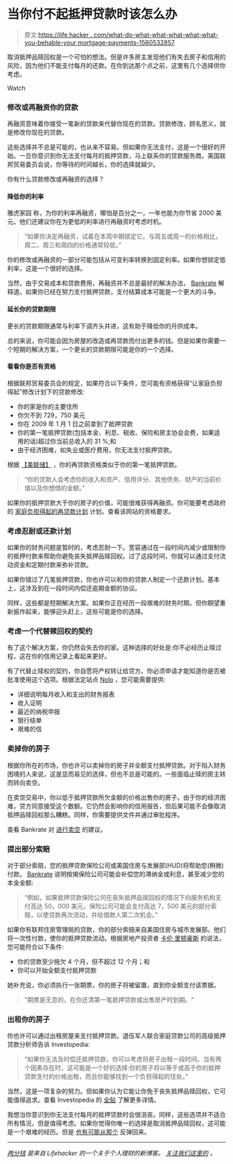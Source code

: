 # 当你付不起抵押贷款时该怎么办

> 原文:[https://life hacker . com/what-do-what-what-what-what-what-you-behable-your mortgage-payments-1560532857](https://lifehacker.com/what-to-do-when-you-can-t-afford-your-mortgage-payments-1560532857)

取消抵押品赎回权是一个可怕的想法。但是许多房主发现他们有失去房子和信用的风险，因为他们不能支付每月的还款。在你到达那个点之前，这里有几个选择供你考虑。

Watch

### 修改或再融资你的贷款

再融资意味着你接受一笔新的贷款来代替你现在的贷款。贷款修改，顾名思义，就是修改你现在的贷款。

这些选择并不总是可能的，也从来不容易。但如果你无法支付，这是一个很好的开始。一旦你意识到你无法支付每月的抵押贷款，马上联系你的贷款服务商。美国联邦贸易委员会说，你等待的时间越长，你的选择就越少。

你有什么贷款修改或再融资的选择？

#### 降低你的利率

雅虎家园 称，为你的利率再融资，哪怕是百分之一，一年也能为你节省 2000 美元。他们还建议你在为更低的利率进行再融资时考虑时机。

> “如果你决定再融资，试着在本周中期锁定它。与周五或周一的价格相比，周二、周三和周四的价格通常较低。”

你的修改或再融资的一部分可能包括从可变利率转换到固定利率。如果你想锁定低利率，这是一个很好的选择。

当然，由于交易成本和贷款费用，再融资并不总是最好的解决办法， [Bankrate](http://www.bankrate.com/finance/mortgages/when-to-refinance-your-mortgage-1.aspx) 解释道。如果你已经在努力支付抵押贷款，支付结算成本可能是一个更大的斗争。

#### 延长你的贷款期限

更长的贷款期限通常与利率下调齐头并进，这有助于降低你的月供成本。

总的来说，你可能会因为房屋的改造或再贷款而付出更多的钱。但是如果你需要一个短期的解决方案，一个更长的贷款期限可能是你的一个选择。

#### 看看你是否有资格

根据联邦贸易委员会的规定，如果符合以下条件，您可能有资格获得“让家庭负担得起”修改计划下的贷款修改:

*   你的家是你的主要住所
*   你欠不到 729，750 美元
*   你在 2009 年 1 月 1 日之前拿到了抵押贷款
*   你的第一笔抵押贷款(包括本金、利息、税收、保险和房主协会会费，如果适用的话)超过你当前总收入的 31 %;和
*   由于经济困难，如失业或医疗费用，你无法支付抵押贷款。

根据 [【美联储】](http://www.federalreserve.gov/pubs/refinancings/#eligible) ，你的再贷款资格类似于你的第一笔抵押贷款。

> “你的贷款人会考虑你的收入和资产、信用评分、其他债务、财产的当前价值以及你想借的金额。”

如果你的抵押贷款大于你的房子的价值，可能很难获得再融资。你可能要考虑政府的 [家庭负担得起的再贷款计划](http://www.makinghomeaffordable.gov/programs/lower-rates/Pages/harp.aspx) 计划。查看该网站的资格要求。

### 考虑忍耐或还款计划

如果你的财务问题是暂时的，考虑忍耐一下。宽容通过在一段时间内减少或限制你的抵押付款来帮助你避免丧失抵押品赎回权。过了这段时间，你就可以通过支付流动资金和定期付款来弥补贷款。

如果你错过了几笔抵押贷款，你也许可以和你的贷款人制定一个还款计划。基本上，这涉及到在一段时间内偿还逾期金额的协议。

同样，这些都是短期解决方案。如果你正在经历一段艰难的财务时期，但你期望重新振作起来，能够迎头赶上，这些可能是你的选择。

### 考虑一个代替赎回权的契约

有了这个解决方案，你仍然会失去你的家。这种选择的好处是:你不必经历止赎过程，这在你的信用记录上看起来更好。

有了代替止赎权的契约，你自愿将产权转让给贷方。你必须申请才能知道你是否被批准使用这个选项。根据法定站点 [Nolo](http://www.nolo.com/legal-encyclopedia/help-homeowners-fha-loans.html) ，您可能需要提供:

*   详细说明每月收入和支出的财务报表
*   收入证明
*   最近的纳税申报
*   银行结单
*   艰难的信

### 卖掉你的房子

根据你所在的市场，你也许可以卖掉你的房子并全额支付抵押贷款。对于陷入财务困境的人来说，这是显而易见的选择，但也不总是可能的。一些面临止赎的房主转而转向卖空。

在卖空交易中，你以低于抵押贷款所欠金额的价格出售你的房子。由于你的经济困难，贷方同意接受这个数额。它仍然会影响你的信用报告，但后果可能不会像取消抵押品赎回权那么糟糕。同样，你需要提供文件并通过审批程序。

查看 Bankrate 对 [进行卖空](http://www.bankrate.com/finance/real-estate/how-to-navigate-a-short-sale-1.aspx) 的建议。

### 提出部分索赔

对于部分索赔，您的抵押贷款保险公司或美国住房与发展部(HUD)将帮助您(稍微)付款。 [Bankrate](http://www.bankrate.com/finance/mortgages/foreclosure-mortgage-insurer-may-help.aspx) 说明按揭保险公司可能会补偿您的滞纳金或利息，甚至减少您的本金金额:

> “例如，如果抵押贷款保险公司在丧失抵押品赎回权的情况下向服务机构支付高达 50，000 美元，保险公司可能会支付高达 7，500 美元的部分索赔，以使贷款再次流动，并给借款人第二次机会。”

如果你有联邦住房管理局的贷款，你的部分索赔来自美国住房与城市发展部。他们将一次性付款，使你的抵押贷款流动。根据房地产投资者 [卡伦·里顿豪斯](http://www.karensperspective.com/6-options-when-you-cant-make-your-mortgage-payment/) 的说法，您可能符合以下条件:

*   你的贷款至少拖欠 4 个月，但不超过 12 个月；和
*   你可以开始全额支付抵押贷款

她补充说，你必须执行一张期票，你的房子将被留置，直到你全额支付该票据。

> "期票是无息的，在你还清第一笔抵押贷款或出售房产时到期。"

### 出租你的房子

你也许可以通过出租房屋来支付抵押贷款。退伍军人联合家庭贷款公司的高级抵押贷款分析师告诉 Investopedia:

> “如果你无法及时偿还抵押贷款，你可以考虑将房子出租一段时间。当有两个因素存在时，这可能是一个好的选择:你的房子将以等于或高于你的抵押贷款支付的价格出租，而且你能够找到一个负担得起的住处。”

当然，这是一项复杂的努力。但如果你认为它能让你免于丧失抵押品赎回权，它可能值得追求。查看 Investopedia 的 [全贴](http://www.investopedia.com/articles/personal-finance/013014/how-rent-your-home-so-you-can-pay-your-mortgage.asp) 了解更多详情。

我想当你意识到你无法支付每月的抵押贷款时会很沮丧。同样，这些选项并不适合所有情况，但是值得考虑。如果你觉得你唯一的选择是取消抵押品赎回权，这可能是一个艰难的经历。但是 [也有可能从那个](http://twocents.lifehacker.com/how-to-dig-yourself-out-after-a-foreclosure-1542186017) 反弹回来。

* * *

[*两分钱*](http://twocents.lifehacker.com/) *是来自 Lifehacker 的一个关于个人理财的新博客。* [*关注我们这里的*](https://twitter.com/TwoCentsLH) *。*